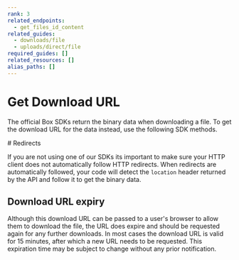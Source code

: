 ```yaml
---
rank: 3
related_endpoints:
  - get_files_id_content
related_guides:
  - downloads/file
  - uploads/direct/file
required_guides: []
related_resources: []
alias_paths: []
---
```


# Get Download URL

The official Box SDKs return the binary data when downloading a file. To get the
download URL for the data instead, use the following SDK methods.

<Samples id='get_files_id_content' variant='get_url' />

<Message warning>
  # Redirects

  If you are not using one of our SDKs its important to make sure your HTTP
  client does not automatically follow HTTP redirects. When redirects are
  automatically followed, your code will detect the `location` header returned
  by the API and follow it to get the binary data.
</Message>

## Download URL expiry

Although this download URL can be passed to a user's browser to allow them to
download the file, the URL does expire and should be requested again for any
further downloads. In most cases the download URL is valid for 15 minutes, after
which a new URL needs to be requested. This expiration time may be subject to
change without any prior notification.

[api]: e://get_files_id_content
